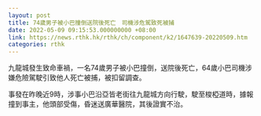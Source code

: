 ```yaml
---
layout: post
title: 74歲男子被小巴撞倒送院後死亡　司機涉危駕致死被捕
date: 2022-05-09 09:15:53.000000000 +08:00
link: https://news.rthk.hk/rthk/ch/component/k2/1647639-20220509.htm
categories: rthk
---
```


九龍城發生致命車禍，一名74歲男子被小巴撞倒，送院後死亡，64歲小巴司機涉嫌危險駕駛引致他人死亡被捕，被扣留調查。

事發在昨晚近9時，涉事小巴沿亞皆老街往九龍城方向行駛，駛至梭椏道時，據報撞到事主，他頭部受傷，昏迷送廣華醫院，其後證實不治。
